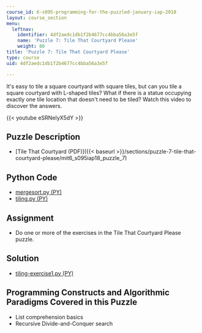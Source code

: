 ```yaml
---
course_id: 6-s095-programming-for-the-puzzled-january-iap-2018
layout: course_section
menu:
  leftnav:
    identifier: 4df2aedc1db1f2b4677cc4bba56a3e5f
    name: 'Puzzle 7: Tile That Courtyard Please'
    weight: 80
title: 'Puzzle 7: Tile That Courtyard Please'
type: course
uid: 4df2aedc1db1f2b4677cc4bba56a3e5f

---
```


It's easy to tile a square courtyard with square tiles, but can you tile a square courtyard with L-shaped tiles? What if there is a statue occupying exactly one tile location that doesn't need to be tiled? Watch this video to discover the answers.

{{< youtube eSRNeIyX5dY >}}

Puzzle Description
------------------

*   [Tile That Courtyard (PDF)]({{< baseurl >}}/sections/puzzle-7-tile-that-courtyard-please/mit6_s095iap18_puzzle_7)

Python Code
-----------

*   [mergesort.py (PY)](/coursemedia/6-s095-programming-for-the-puzzled-january-iap-2018/503b1a16e90d273a2d9080e5d3d5accd_mergesort.py)
*   [tiling.py (PY)](/coursemedia/6-s095-programming-for-the-puzzled-january-iap-2018/786d7adf56debd303fff5f49ca042ca2_tiling.py)

Assignment
----------

*   Do one or more of the exercises in the Tile That Courtyard Please puzzle.

Solution
--------

*   [tiling-exercise1.py (PY)](/coursemedia/6-s095-programming-for-the-puzzled-january-iap-2018/8d5494d057f9dc97a796dbdd234685a3_tiling-exercise1.py)

Programming Constructs and Algorithmic Paradigms Covered in this Puzzle
-----------------------------------------------------------------------

*   List comprehension basics
*   Recursive Divide-and-Conquer search